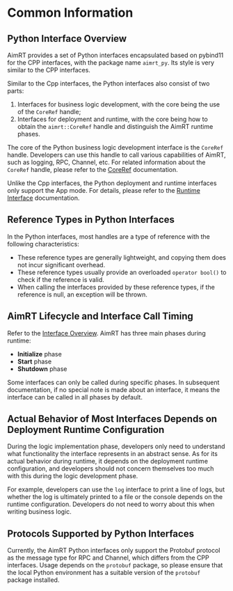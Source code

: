 # Common Information

## Python Interface Overview

AimRT provides a set of Python interfaces encapsulated based on pybind11 for the CPP interfaces, with the package name `aimrt_py`. Its style is very similar to the CPP interfaces.

Similar to the Cpp interfaces, the Python interfaces also consist of two parts:
1. Interfaces for business logic development, with the core being the use of the `CoreRef` handle;
2. Interfaces for deployment and runtime, with the core being how to obtain the `aimrt::CoreRef` handle and distinguish the AimRT runtime phases.

The core of the Python business logic development interface is the `CoreRef` handle. Developers can use this handle to call various capabilities of AimRT, such as logging, RPC, Channel, etc. For related information about the `CoreRef` handle, please refer to the [CoreRef](./core_ref.md) documentation.

Unlike the Cpp interfaces, the Python deployment and runtime interfaces only support the App mode. For details, please refer to the [Runtime Interface](./runtime.md) documentation.

## Reference Types in Python Interfaces

In the Python interfaces, most handles are a type of reference with the following characteristics:
- These reference types are generally lightweight, and copying them does not incur significant overhead.
- These reference types usually provide an overloaded `operator bool()` to check if the reference is valid.
- When calling the interfaces provided by these reference types, if the reference is null, an exception will be thrown.

## AimRT Lifecycle and Interface Call Timing

Refer to the [Interface Overview](../concepts/interface.md). AimRT has three main phases during runtime:
- **Initialize** phase
- **Start** phase
- **Shutdown** phase

Some interfaces can only be called during specific phases. In subsequent documentation, if no special note is made about an interface, it means the interface can be called in all phases by default.

## Actual Behavior of Most Interfaces Depends on Deployment Runtime Configuration

During the logic implementation phase, developers only need to understand what functionality the interface represents in an abstract sense. As for its actual behavior during runtime, it depends on the deployment runtime configuration, and developers should not concern themselves too much with this during the logic development phase.

For example, developers can use the `log` interface to print a line of logs, but whether the log is ultimately printed to a file or the console depends on the runtime configuration. Developers do not need to worry about this when writing business logic.

## Protocols Supported by Python Interfaces

Currently, the AimRT Python interfaces only support the Protobuf protocol as the message type for RPC and Channel, which differs from the CPP interfaces. Usage depends on the `protobuf` package, so please ensure that the local Python environment has a suitable version of the `protobuf` package installed.